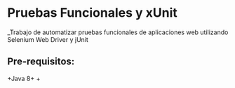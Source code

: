 # Pruebas Funcionales y xUnit

_Trabajo de automatizar pruebas funcionales de aplicaciones web utilizando Selenium Web Driver y jUnit

## Pre-requisitos:

+Java 8+ 
+
